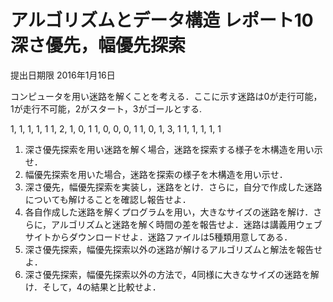 # アルゴリズムとデータ構造 レポート10 深さ優先，幅優先探索

提出日期限 2016年1月16日

コンピュータを用い迷路を解くことを考える．ここに示す迷路は0が走行可能，1が走行不可能，2がスタート，3がゴールとする.

 1, 1, 1, 1, 1
 1, 2, 1, 0, 1
 1, 0, 0, 0, 1
 1, 0, 1, 3, 1
 1, 1, 1, 1, 1


1. 深さ優先探索を用い迷路を解く場合，迷路を探索する様子を木構造を用い示せ．
2. 幅優先探索を用いた場合，迷路を探索の様子を木構造を用い示せ．
3. 深さ優先，幅優先探索を実装し，迷路をとけ．さらに，自分で作成した迷路についても解けることを確認し報告せよ．
4. 各自作成した迷路を解くプログラムを用い，大きなサイズの迷路を解け．さらに，アルゴリズムと迷路を解く時間の差を報告せよ．迷路は講義用ウェブサイトからダウンロードせよ．迷路ファイルは5種類用意してある．
5. 深さ優先探索，幅優先探索以外の迷路が解けるアルゴリズムと解法を報告せよ．
6. 深さ優先探索，幅優先探索以外の方法で，4同様に大きなサイズの迷路を解け．そして，4の結果と比較せよ．


